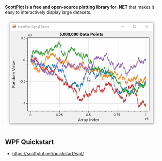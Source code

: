 **[ScottPlot](https://scottplot.net) is a free and open-source plotting library for .NET** that makes it easy to interactively display large datasets.

[![](https://raw.githubusercontent.com/ScottPlot/ScottPlot/master/dev/graphics/ScottPlot.gif)](https://scottplot.net)

## WPF Quickstart

* https://scottplot.net/quickstart/wpf/